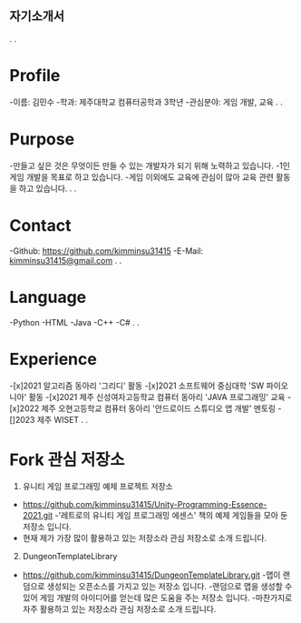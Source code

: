 ## 자기소개서
.
.
# Profile
-이름: 김민수
-학과: 제주대학교 컴퓨터공학과 3학년
-관심분야: 게임 개발, 교육
.
.
# Purpose
-만들고 싶은 것은 무엇이든 만들 수 있는 개발자가 되기 위해 노력하고 있습니다.
-1인 게임 개발을 목표로 하고 있습니다.
-게임 이외에도 교육에 관심이 많아 교육 관련 활동을 하고 있습니다.
.
.
# Contact
-Github: https://github.com/kimminsu31415
-E-Mail: kimminsu31415@gmail.com
.
.
# Language
-Python
-HTML
-Java
-C++
-C#
.
.
# Experience
-[x]2021 알고리즘 동아리 '그리디' 활동
-[x]2021 소프트웨어 중심대학 'SW 파이오니아' 활동
-[x]2021 제주 신성여자고등학교 컴퓨터 동아리 'JAVA 프로그래밍' 교육
-[x]2022 제주 오현고등학교 컴퓨터 동아리 '안드로이드 스튜디오 앱 개발' 멘토링
-[]2023 제주 WISET 
.
.
# Fork 관심 저장소
1. 유니티 게임 프로그래밍 예제 프로젝트 저장소
- https://github.com/kimminsu31415/Unity-Programming-Essence-2021.git
-'레트로의 유니티 게임 프로그래밍 에센스' 책의 예제 게임들을 모아 둔 저장소 입니다.
- 현재 제가 가장 많이 활용하고 있는 저장소라 관심 저장소로 소개 드립니다.

2. DungeonTemplateLibrary
- https://github.com/kimminsu31415/DungeonTemplateLibrary.git
-맵이 랜덤으로 생성되는 오픈소스를 가지고 있는 저장소 입니다.
-랜덤으로 맵을 생성할 수 있어 게임 개발의 아이디어를 얻는데 많은 도움을 주는 저장소 입니다.
-마찬가지로 자주 활용하고 있는 저장소라 관심 저장소로 소개 드립니다.
